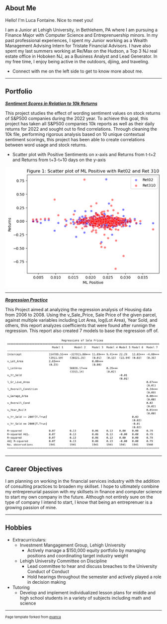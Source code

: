 ## About Me

Hello! I'm Luca Fontaine.
Nice to meet you!

I am a Junior at Lehigh University, in Bethlehem, PA where I am pursuing a Finance Major with Computer Science and Entreprenuership minors. In my past professional experiences, I spent my Junior working as a Wealth Management Advising Intern for Tristate Financial Advisors. I have also spent my last summers working at Re/Max on the Hudson, a Top 3 NJ real estate office in Hoboken NJ, as a Business Analyst and Lead Generator. In my free time, I enjoy being active in the outdoors, djiing, and traveling. 

- Connect with me on the left side to get to know more about me.
---

## Portfolio

_**[Sentiment Scores in Relation to 10k Returns](/report/report.md)**_

This project studies the effect of wording sentiment values on stock returns of S&P500 companies during the 2022 year. To achieve this goal, this project has taken all S&P500 companies 10k reports as well as their daily returns for 2022 and sought out to find correlations. Through cleaning the 10k file, performing rigorous analysis based on 10 unique contextual sentiment scorings, this project has been able to create correlations between word usage and stock returns.
- Scatter plot with Positive Sentiments on x-axis and Returns from t-t+2 and Returns from t+3-t+10 days on the y-axis 

<img src="/report/output_21_0.png?raw=true"/>

---

_**[Regression Practice](/report/regression.ipynb)**_

This Project aimed at analyzing the regression analysis of Housing data from 2006 to 2008. Using the v_Sale_Price, Sale Price of the given parcel, against multiple variables including Lot Area, log(Lot Area), Year Sold, and others, this report analyzes coefficients that were found after runnign the regression. This report also created 7 models to base the regression off of. 

<img src="/report/Regression Output.png?raw=true"/>


---

## Career Objectives

I am planning on working in the financial services industry with the addition of consulting practices to broaden my skillset. I hope to ultimately combine my entreprenurial passion with my skillsets in finance and computer science to start my own company in the future. Although not entirely sure on the type of company I intend to start, I know that being an entreprenuer is a growing passion of mine. 

---

## Hobbies
- Extracurriculars:
  - Investment Mangagement Group, Lehigh University
    - Actively manage a $150,000 equity portfolio by managing positions and coordinating target industry weight
  - Lehigh University Committee on Discipline
    - Lead committee to hear and discuss breaches to the University Conduct of Conduct
    - Hold hearings throughout the semester and actively played a role in decision making    
- Tutoring
  - Develop and implement individualized lesson plans for middle and high school students in a
variety of subjects including math and science 

---
<p style="font-size:11px">Page template forked from <a href="https://github.com/evanca/quick-portfolio">evanca</a></p>
<!-- Remove above link if you don't want to attibute -->
